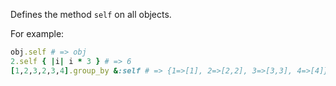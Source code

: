 Defines the method `self` on all objects.For example:```rubyobj.self # => obj2.self { |i| i * 3 } # => 6[1,2,3,2,3,4].group_by &:self # => {1=>[1], 2=>[2,2], 3=>[3,3], 4=>[4]}```